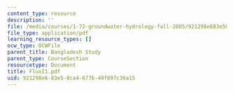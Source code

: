 ```yaml
---
content_type: resource
description: ''
file: /media/courses/1-72-groundwater-hydrology-fall-2005/921298e683e58ca4677b49f897c36a15_FluxI1.pdf
file_type: application/pdf
learning_resource_types: []
ocw_type: OCWFile
parent_title: Bangladesh Study
parent_type: CourseSection
resourcetype: Document
title: FluxI1.pdf
uid: 921298e6-83e5-8ca4-677b-49f897c36a15
---
```

